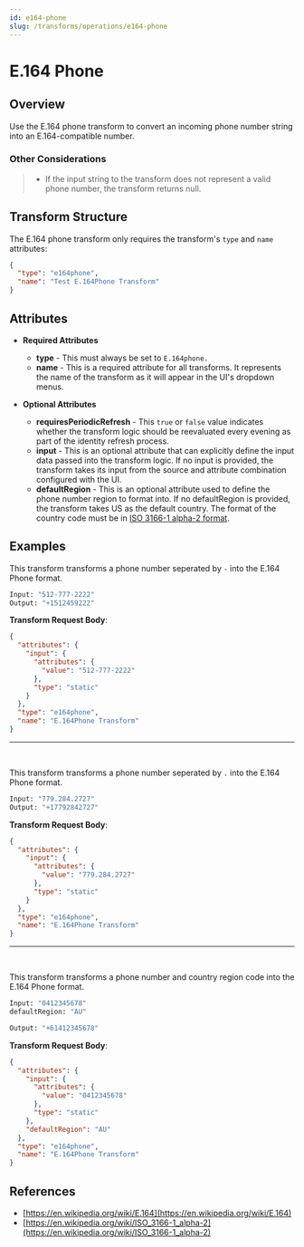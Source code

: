 ```yaml
---
id: e164-phone
slug: /transforms/operations/e164-phone
---
```

# E.164 Phone

## Overview

Use the E.164 phone transform to convert an incoming phone number string into an E.164-compatible number.

### Other Considerations

> - If the input string to the transform does not represent a valid phone number, the transform returns null.

## Transform Structure

The E.164 phone transform only requires the transform's `type` and `name` attributes:

```json
{
  "type": "e164phone",
  "name": "Test E.164Phone Transform"
}
```

## Attributes

- **Required Attributes**

  - **type** - This must always be set to `E.164phone.`
  - **name** - This is a required attribute for all transforms. It represents the name of the transform as it will appear in the UI's dropdown menus.

- **Optional Attributes**
  - **requiresPeriodicRefresh** - This `true` or `false` value indicates whether the transform logic should be reevaluated every evening as part of the identity refresh process.
  - **input** - This is an optional attribute that can explicitly define the input data passed into the transform logic. If no input is provided, the transform takes its input from the source and attribute combination configured with the UI.
  - **defaultRegion** - This is an optional attribute used to define the phone number region to format into. If no defaultRegion is provided, the transform takes US as the default country. The format of the country code must be in [ISO 3166-1 alpha-2 format](https://en.wikipedia.org/wiki/ISO_3166-1_alpha-2).

## Examples

This transform transforms a phone number seperated by `-` into the E.164 Phone format.

```bash
Input: "512-777-2222"
Output: "+1512459222"
```

**Transform Request Body**:

```json
{
  "attributes": {
    "input": {
      "attributes": {
        "value": "512-777-2222"
      },
      "type": "static"
    }
  },
  "type": "e164phone",
  "name": "E.164Phone Transform"
}
```

---

<p>&nbsp;</p>

This transform transforms a phone number seperated by `.` into the E.164 Phone format.

```bash
Input: "779.284.2727"
Output: "+17792842727"
```

**Transform Request Body**:

```json
{
  "attributes": {
    "input": {
      "attributes": {
        "value": "779.284.2727"
      },
      "type": "static"
    }
  },
  "type": "e164phone",
  "name": "E.164Phone Transform"
}
```

---

<p>&nbsp;</p>

This transform transforms a phone number and country region code into the E.164 Phone format.

```bash
Input: "0412345678"
defaultRegion: "AU"

Output: "+61412345678"
```

**Transform Request Body**:

```json
{
  "attributes": {
    "input": {
      "attributes": {
        "value": "0412345678"
      },
      "type": "static"
    },
    "defaultRegion": "AU"
  },
  "type": "e164phone",
  "name": "E.164Phone Transform"
}
```

## References

- [https://en.wikipedia.org/wiki/E.164](https://en.wikipedia.org/wiki/E.164)
- [https://en.wikipedia.org/wiki/ISO_3166-1_alpha-2](https://en.wikipedia.org/wiki/ISO_3166-1_alpha-2)
